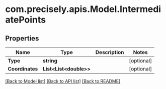 
# com.precisely.apis.Model.IntermediatePoints

## Properties

Name | Type | Description | Notes
------------ | ------------- | ------------- | -------------
**Type** | **string** |  | [optional] 
**Coordinates** | **List&lt;List&lt;double&gt;&gt;** |  | [optional] 

[[Back to Model list]](../README.md#documentation-for-models)
[[Back to API list]](../README.md#documentation-for-api-endpoints)
[[Back to README]](../README.md)

